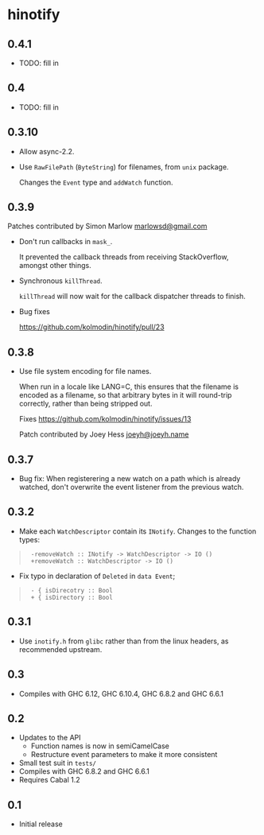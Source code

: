 hinotify
======

## 0.4.1

* TODO: fill in

## 0.4

* TODO: fill in

## 0.3.10

- Allow async-2.2.
- Use `RawFilePath` (`ByteString`) for filenames, from `unix` package.

  Changes the `Event` type and `addWatch` function.


## 0.3.9

Patches contributed by Simon Marlow marlowsd@gmail.com

- Don't run callbacks in `mask_`.

  It prevented the callback threads from receiving StackOverflow, amongst other things.

- Synchronous `killThread`.

  `killThread` will now wait for the callback dispatcher threads to finish.

- Bug fixes

  https://github.com/kolmodin/hinotify/pull/23

## 0.3.8

- Use file system encoding for file names.

  When run in a locale like LANG=C, this ensures that the filename is encoded
  as a filename, so that arbitrary bytes in it will round-trip correctly,
  rather than being stripped out.

  Fixes https://github.com/kolmodin/hinotify/issues/13

  Patch contributed by Joey Hess joeyh@joeyh.name

## 0.3.7

* Bug fix: When registerering a new watch on a path which is already watched,
  don't overwrite the event listener from the previous watch.

## 0.3.2

* Make each `WatchDescriptor` contain its `INotify`. Changes to the function types:

>      -removeWatch :: INotify -> WatchDescriptor -> IO ()
>      +removeWatch :: WatchDescriptor -> IO ()

* Fix typo in declaration of `Deleted` in `data Event`;

>      - { isDirecotry :: Bool
>      + { isDirectory :: Bool

## 0.3.1

* Use `inotify.h` from `glibc` rather than from the linux headers, as
      recommended upstream.

## 0.3

* Compiles with GHC 6.12, GHC 6.10.4, GHC 6.8.2 and GHC 6.6.1

## 0.2

* Updates to the API
    - Function names is now in semiCamelCase
    - Restructure event parameters to make it more consistent
* Small test suit in `tests/`
* Compiles with GHC 6.8.2 and GHC 6.6.1
* Requires Cabal 1.2

## 0.1
* Initial release

